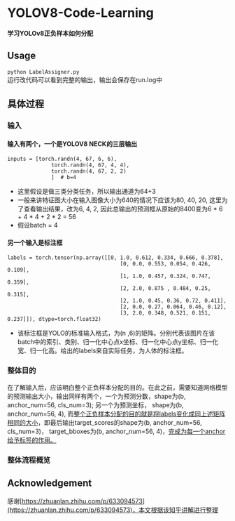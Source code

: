 # YOLOV8-Code-Learning
**学习YOLOv8正负样本如何分配**

## Usage
`
python LabelAssigner.py 
`</br>
运行改代码可以看到完整的输出，输出会保存在run.log中

## 具体过程
### 输入
#### 输入有两个，一个是YOLOV8 NECK的三层输出
```
inputs = [torch.randn(4, 67, 6, 6),
              torch.randn(4, 67, 4, 4),
              torch.randn(4, 67, 2, 2)
              ]  # b=4
```
- 这里假设是做三类分类任务，所以输出通道为64+3
- 一般来讲特征图大小在输入图像大小为640的情况下应该为80, 40, 20, 这里为了查看输出结果，改为6, 4, 2, 因此总输出的预测框从原始的8400变为6 * 6 + 4 * 4 + 2 * 2 = 56
- 假设batch = 4

#### 另一个输入是标注框
```
labels = torch.tensor(np.array([[0, 1.0, 0.612, 0.334, 0.666, 0.378],
                                    [0, 0.0, 0.553, 0.054, 0.426, 0.109],
                                    [1, 1.0, 0.457, 0.324, 0.747, 0.359],
                                    [2, 2.0, 0.875 , 0.484, 0.25, 0.315],
                                    [2, 1.0, 0.45, 0.36, 0.72, 0.411],
                                    [2, 0.0, 0.27, 0.064, 0.46, 0.12],
                                    [3, 2.0, 0.348, 0.521, 0.151, 0.237]]), dtype=torch.float32)
```
- 该标注框是YOLO的标准输入格式，为(n ,6)的矩阵。分别代表该图片在该batch中的索引、类别、归一化中心点x坐标、归一化中心点y坐标、归一化宽、归一化高。给出的labels来自实际任务，为人体的标注框。

### 整体目的
在了解输入后，应该明白整个正负样本分配的目的。在此之前，需要知道网络模型的预测输出大小，输出同样有两个，一个为预测分数，shape为(b, anchor_num=56, cls_num=3); 另一个为预测坐标， shape为(b, anchor_num=56, 4), 而<u>整个正负样本分配的目的就是将labels变化成同上述矩阵相同的大小</u>，即最后输出target_scores的shape为(b, anchor_num=56, cls_num=3)， target_bboxes为(b, anchor_num=56, 4)，<u>完成为每一个anchor给予标签的作用。</u>

### 整体流程概览


## Acknowledgement
感谢[https://zhuanlan.zhihu.com/p/633094573](https://zhuanlan.zhihu.com/p/633094573)，本文根据该知乎讲解进行整理
